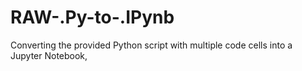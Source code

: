 # RAW-.Py-to-.IPynb
 Converting the provided Python script with multiple code cells into a Jupyter Notebook,
